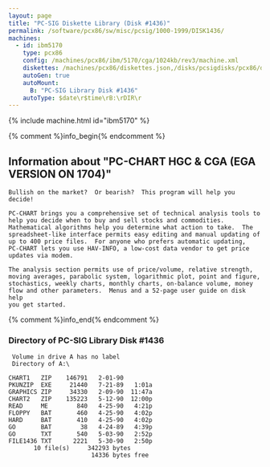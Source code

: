 ```yaml
---
layout: page
title: "PC-SIG Diskette Library (Disk #1436)"
permalink: /software/pcx86/sw/misc/pcsig/1000-1999/DISK1436/
machines:
  - id: ibm5170
    type: pcx86
    config: /machines/pcx86/ibm/5170/cga/1024kb/rev3/machine.xml
    diskettes: /machines/pcx86/diskettes.json,/disks/pcsigdisks/pcx86/diskettes.json
    autoGen: true
    autoMount:
      B: "PC-SIG Library Disk #1436"
    autoType: $date\r$time\rB:\rDIR\r
---
```


{% include machine.html id="ibm5170" %}

{% comment %}info_begin{% endcomment %}

## Information about "PC-CHART HGC & CGA (EGA VERSION ON 1704)"

    Bullish on the market?  Or bearish?  This program will help you decide!
    
    PC-CHART brings you a comprehensive set of technical analysis tools to
    help you decide when to buy and sell stocks and commodities.
    Mathematical algorithms help you determine what action to take.  The
    spreadsheet-like interface permits easy editing and manual updating of
    up to 400 price files.  For anyone who prefers automatic updating,
    PC-CHART lets you use HAV-INFO, a low-cost data vendor to get price
    updates via modem.
    
    The analysis section permits use of price/volume, relative strength,
    moving averages, parabolic system, logarithmic plot, point and figure,
    stochastics, weekly charts, monthly charts, on-balance volume, money
    flow and other parameters.  Menus and a 52-page user guide on disk help
    you get started.
{% comment %}info_end{% endcomment %}


### Directory of PC-SIG Library Disk #1436

     Volume in drive A has no label
     Directory of A:\

    CHART1   ZIP    146791   2-01-90
    PKUNZIP  EXE     21440   7-21-89   1:01a
    GRAPHICS ZIP     34330   2-09-90  11:47a
    CHART2   ZIP    135223   5-12-90  12:00p
    READ     ME        840   4-25-90   4:21p
    FLOPPY   BAT       460   4-25-90   4:02p
    HARD     BAT       410   4-25-90   4:02p
    GO       BAT        38   4-24-89   4:39p
    GO       TXT       540   5-03-90   2:52p
    FILE1436 TXT      2221   5-30-90   2:50p
           10 file(s)     342293 bytes
                           14336 bytes free
